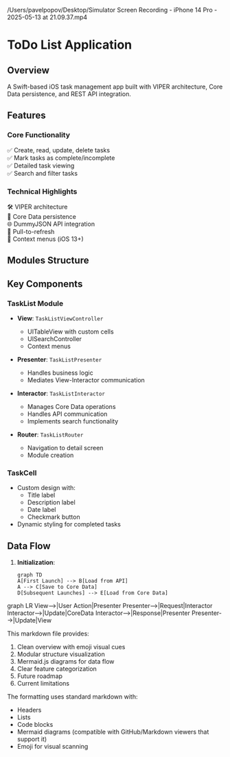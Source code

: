 /Users/pavelpopov/Desktop/Simulator Screen Recording - iPhone 14 Pro - 2025-05-13 at 21.09.37.mp4

# ToDo List Application

## Overview
A Swift-based iOS task management app built with VIPER architecture, Core Data persistence, and REST API integration.

## Features

### Core Functionality
✅ Create, read, update, delete tasks  
✅ Mark tasks as complete/incomplete  
✅ Detailed task viewing  
✅ Search and filter tasks  

### Technical Highlights
🛠 VIPER architecture  
💾 Core Data persistence  
🌐 DummyJSON API integration  
🔄 Pull-to-refresh  
📱 Context menus (iOS 13+)  

## Modules Structure

## Key Components

### TaskList Module
- **View**: `TaskListViewController`
  - UITableView with custom cells
  - UISearchController
  - Context menus

- **Presenter**: `TaskListPresenter`
  - Handles business logic
  - Mediates View-Interactor communication

- **Interactor**: `TaskListInteractor`
  - Manages Core Data operations
  - Handles API communication
  - Implements search functionality

- **Router**: `TaskListRouter`
  - Navigation to detail screen
  - Module creation

### TaskCell
- Custom design with:
  - Title label
  - Description label
  - Date label  
  - Checkmark button
- Dynamic styling for completed tasks

## Data Flow
1. **Initialization**:
   ```mermaid
   graph TD
   A[First Launch] --> B[Load from API]
   A --> C[Save to Core Data]
   D[Subsequent Launches] --> E[Load from Core Data]

graph LR
View-->|User Action|Presenter
Presenter-->|Request|Interactor
Interactor-->|Update|CoreData
Interactor-->|Response|Presenter
Presenter-->|Update|View

This markdown file provides:
1. Clean overview with emoji visual cues
2. Modular structure visualization
3. Mermaid.js diagrams for data flow
4. Clear feature categorization
5. Future roadmap
6. Current limitations

The formatting uses standard markdown with:
- Headers
- Lists
- Code blocks
- Mermaid diagrams (compatible with GitHub/Markdown viewers that support it)
- Emoji for visual scanning
